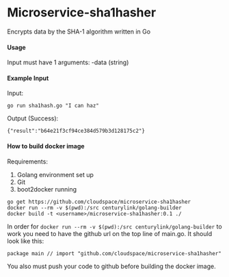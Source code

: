 # Microservice-sha1hasher 
Encrypts data by the SHA-1 algorithm written in Go

#### Usage
Input must have 1 arguments:
-data (string)


#### Example Input
Input:
```
go run sha1hash.go "I can haz"
```
Output (Success):
```
{"result":"b64e21f3cf94ce384d579b3d128175c2"}
```

#### How to build docker image
Requirements:

1. Golang environment set up
2. Git
3. boot2docker running

```
go get https://github.com/cloudspace/microservice-sha1hasher
docker run --rm -v $(pwd):/src centurylink/golang-builder
docker build -t <username>/microservice-sha1hasher:0.1 ./

```
In order for `docker run --rm -v $(pwd):/src centurylink/golang-builder` to work you need to have the github url on the top line of main.go. It should look like this:
```
package main // import "github.com/cloudspace/microservice-sha1hasher"
```
You also must push your code to github before building the docker image.
